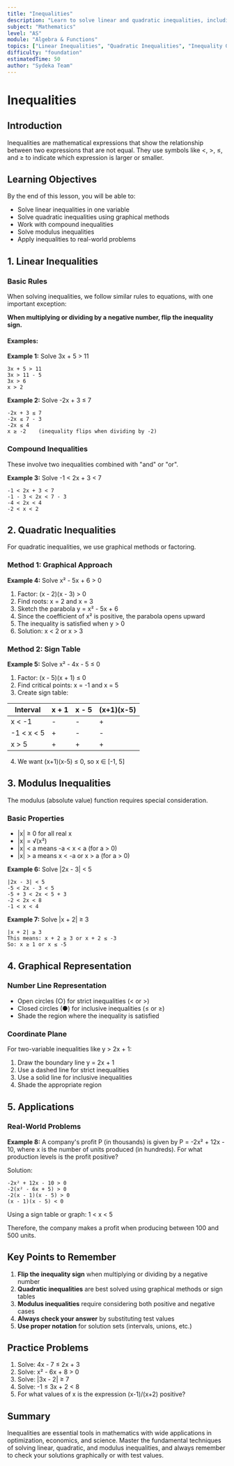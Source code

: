 ```yaml
---
title: "Inequalities"
description: "Learn to solve linear and quadratic inequalities, including graphical methods and applications in real-world problems."
subject: "Mathematics"
level: "AS"
module: "Algebra & Functions"
topics: ["Linear Inequalities", "Quadratic Inequalities", "Inequality Graphs", "Compound Inequalities", "Modulus Inequalities"]
difficulty: "foundation"
estimatedTime: 50
author: "Sydeka Team"
---
```


# Inequalities

## Introduction

Inequalities are mathematical expressions that show the relationship between two expressions that are not equal. They use symbols like <, >, ≤, and ≥ to indicate which expression is larger or smaller.

## Learning Objectives

By the end of this lesson, you will be able to:
- Solve linear inequalities in one variable
- Solve quadratic inequalities using graphical methods
- Work with compound inequalities
- Solve modulus inequalities
- Apply inequalities to real-world problems

## 1. Linear Inequalities

### Basic Rules

When solving inequalities, we follow similar rules to equations, with one important exception:

**When multiplying or dividing by a negative number, flip the inequality sign.**

#### Examples:

**Example 1:** Solve 3x + 5 > 11
```
3x + 5 > 11
3x > 11 - 5
3x > 6
x > 2
```

**Example 2:** Solve -2x + 3 ≤ 7
```
-2x + 3 ≤ 7
-2x ≤ 7 - 3
-2x ≤ 4
x ≥ -2    (inequality flips when dividing by -2)
```

### Compound Inequalities

These involve two inequalities combined with "and" or "or".

**Example 3:** Solve -1 < 2x + 3 < 7
```
-1 < 2x + 3 < 7
-1 - 3 < 2x < 7 - 3
-4 < 2x < 4
-2 < x < 2
```

## 2. Quadratic Inequalities

For quadratic inequalities, we use graphical methods or factoring.

### Method 1: Graphical Approach

**Example 4:** Solve x² - 5x + 6 > 0

1. Factor: (x - 2)(x - 3) > 0
2. Find roots: x = 2 and x = 3
3. Sketch the parabola y = x² - 5x + 6
4. Since the coefficient of x² is positive, the parabola opens upward
5. The inequality is satisfied when y > 0
6. Solution: x < 2 or x > 3

### Method 2: Sign Table

**Example 5:** Solve x² - 4x - 5 ≤ 0

1. Factor: (x - 5)(x + 1) ≤ 0
2. Find critical points: x = -1 and x = 5
3. Create sign table:

| Interval | x + 1 | x - 5 | (x+1)(x-5) |
|----------|-------|-------|------------|
| x < -1   |   -   |   -   |     +      |
| -1 < x < 5|   +   |   -   |     -      |
| x > 5    |   +   |   +   |     +      |

4. We want (x+1)(x-5) ≤ 0, so x ∈ [-1, 5]

## 3. Modulus Inequalities

The modulus (absolute value) function requires special consideration.

### Basic Properties
- |x| ≥ 0 for all real x
- |x| = √(x²)
- |x| < a means -a < x < a (for a > 0)
- |x| > a means x < -a or x > a (for a > 0)

**Example 6:** Solve |2x - 3| < 5
```
|2x - 3| < 5
-5 < 2x - 3 < 5
-5 + 3 < 2x < 5 + 3
-2 < 2x < 8
-1 < x < 4
```

**Example 7:** Solve |x + 2| ≥ 3
```
|x + 2| ≥ 3
This means: x + 2 ≥ 3 or x + 2 ≤ -3
So: x ≥ 1 or x ≤ -5
```

## 4. Graphical Representation

### Number Line Representation

- Open circles (○) for strict inequalities (< or >)
- Closed circles (●) for inclusive inequalities (≤ or ≥)
- Shade the region where the inequality is satisfied

### Coordinate Plane

For two-variable inequalities like y > 2x + 1:
1. Draw the boundary line y = 2x + 1
2. Use a dashed line for strict inequalities
3. Use a solid line for inclusive inequalities
4. Shade the appropriate region

## 5. Applications

### Real-World Problems

**Example 8:** A company's profit P (in thousands) is given by P = -2x² + 12x - 10, where x is the number of units produced (in hundreds). For what production levels is the profit positive?

Solution:
```
-2x² + 12x - 10 > 0
-2(x² - 6x + 5) > 0
-2(x - 1)(x - 5) > 0
(x - 1)(x - 5) < 0
```

Using a sign table or graph: 1 < x < 5

Therefore, the company makes a profit when producing between 100 and 500 units.

## Key Points to Remember

1. **Flip the inequality sign** when multiplying or dividing by a negative number
2. **Quadratic inequalities** are best solved using graphical methods or sign tables
3. **Modulus inequalities** require considering both positive and negative cases
4. **Always check your answer** by substituting test values
5. **Use proper notation** for solution sets (intervals, unions, etc.)

## Practice Problems

1. Solve: 4x - 7 ≤ 2x + 3
2. Solve: x² - 6x + 8 > 0
3. Solve: |3x - 2| ≥ 7
4. Solve: -1 ≤ 3x + 2 < 8
5. For what values of x is the expression (x-1)/(x+2) positive?

## Summary

Inequalities are essential tools in mathematics with wide applications in optimization, economics, and science. Master the fundamental techniques of solving linear, quadratic, and modulus inequalities, and always remember to check your solutions graphically or with test values.
